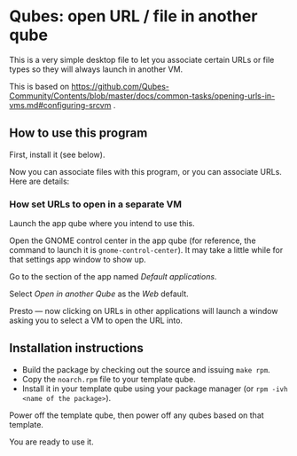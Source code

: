 # Qubes: open URL / file in another qube

This is a very simple desktop file to let you associate certain URLs or file types so they will always launch in another VM.

This is based on https://github.com/Qubes-Community/Contents/blob/master/docs/common-tasks/opening-urls-in-vms.md#configuring-srcvm .

## How to use this program

First, install it (see below).

Now you can associate files with this program, or you can associate URLs.  Here are details:

### How set URLs to open in a separate VM

Launch the app qube where you intend to use this.

Open the GNOME control center in the app qube (for reference, the command to launch it is `gnome-control-center`).  It may take a little while for that settings app window to show up.

Go to the section of the app named *Default applications*.

Select *Open in another Qube* as the *Web* default.

Presto — now clicking on URLs in other applications will launch a window asking you to select a VM to open the URL into.


## Installation instructions

* Build the package by checking out the source and issuing `make rpm`.
* Copy the `noarch.rpm` file to your template qube.
* Install it in your template qube using your package manager (or `rpm -ivh <name of the package>`).

Power off the template qube, then power off any qubes based on that template.

You are ready to use it.

